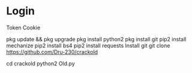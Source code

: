 # Login
Token
Cookie

pkg update && pkg upgrade
pkg install python2 
pkg install git 
pip2 install mechanize
pip2 install bs4
pip2 install requests
Install git
git clone https://github.com/Dru-230/crackold

cd crackold
python2 Old.py
